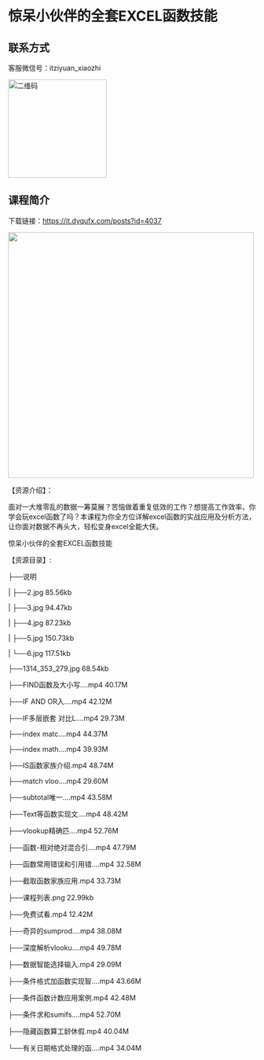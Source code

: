 # 惊呆小伙伴的全套EXCEL函数技能

## 联系方式

客服微信号：itziyuan_xiaozhi

<img src="https://ziyuanyun.oss-cn-guangzhou.aliyuncs.com/common/20240614073449/666b82192834a.jpg" width="200" height="200" alt="二维码">

## 课程简介

下载链接：https://it.dyqufx.com/posts?id=4037

<img src="https://ziyuanyun.oss-cn-guangzhou.aliyuncs.com/yun/20240515185558/664494be543c1.jpg" width="500" alt="">

  【资源介绍】：

 面对一大堆零乱的数据一筹莫展？苦恼做着重复低效的工作？想提高工作效率，你学会玩excel函数了吗？本课程为你全方位详解excel函数的实战应用及分析方法，让你面对数据不再头大，轻松变身excel全能大侠。

 惊呆小伙伴的全套EXCEL函数技能



 【资源目录】:

 ├──说明

 | ├──2.jpg 85.56kb

 | ├──3.jpg 94.47kb

 | ├──4.jpg 87.23kb

 | ├──5.jpg 150.73kb

 | └──6.jpg 117.51kb

 ├──1314_353_279.jpg 68.54kb

 ├──FIND函数及大小写….mp4 40.17M

 ├──IF AND OR入….mp4 42.12M

 ├──IF多层嵌套 对比L….mp4 29.73M

 ├──index matc….mp4 44.37M

 ├──index math….mp4 39.93M

 ├──IS函数家族介绍.mp4 48.74M

 ├──match vloo….mp4 29.60M

 ├──subtotal唯一….mp4 43.58M

 ├──Text等函数实现文….mp4 48.42M

 ├──vlookup精确匹….mp4 52.76M

 ├──函数-相对绝对混合引….mp4 47.79M

 ├──函数常用错误和引用错….mp4 32.58M

 ├──截取函数家族应用.mp4 33.73M

 ├──课程列表.png 22.99kb

 ├──免费试看.mp4 12.42M

 ├──奇异的sumprod….mp4 38.08M

 ├──深度解析vlooku….mp4 49.78M

 ├──数据智能选择输入.mp4 29.09M

 ├──条件格式加函数实现智….mp4 43.66M

 ├──条件函数计数应用案例.mp4 42.48M

 ├──条件求和sumifs….mp4 52.70M

 ├──隐藏函数算工龄休假.mp4 40.04M

 └──有关日期格式处理的函….mp4 34.04M

  